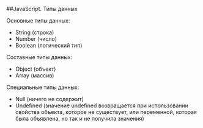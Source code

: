 ##JavaScript. Типы данных

Основные типы данных:

- String (строка)
- Number (число)
- Boolean (логический тип)

Составные типы данных:

- Object (объект)
- Array (массив)

Специальные типы данных:

- Null (ничего не содержит)
- Undefined (значение undefined возвращается при использовании свойства объекта, которое не существует, или переменной, которая была объявлена, но так и не получила значения)